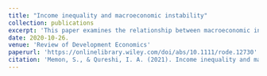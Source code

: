 ```yaml
---
title: "Income inequality and macroeconomic instability"
collection: publications
excerpt: 'This paper examines the relationship between macroeconomic instability, as measured by the variance of inflation and output, and income inequality. We develop a panel data set consisting of 61 developed and developing economies for 1990–2019. Our results highlight a positive relationship between past inflation variance and subsequent inequality. We find that this relationship is nonexistent in developed countries but is strong for developing economies. Developing countries that have adopted an inflation targeting (IT) regime are insulated from the regressive effect of inflation volatility. From the point of view of achieving an even income distribution, IT may be consistent with better equity and efficiency outcomes simultaneously. The main findings are robust to a rich set of controls, alternative measures of volatility and inequality, various subsample checks, and dynamic panel specifications.'
date: 2020-10-26.
venue: 'Review of Development Economics'
paperurl: 'https://onlinelibrary.wiley.com/doi/abs/10.1111/rode.12730'
citation: 'Memon, S., & Qureshi, I. A. (2021). Income inequality and macroeconomic instability. Review of Development Economics, 25(2), 758-789.'
---
```


